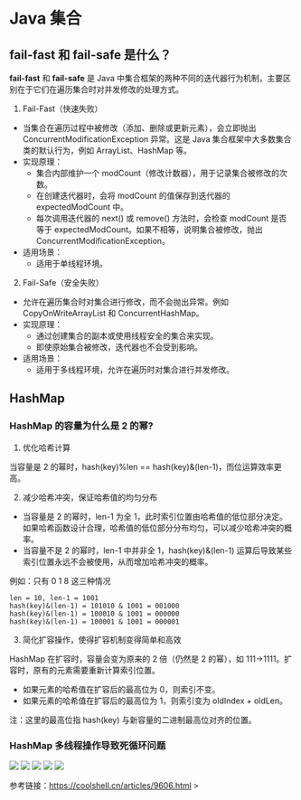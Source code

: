 # Java 集合

## fail-fast 和 fail-safe 是什么？

**fail-fast** 和 **fail-safe** 是 Java 中集合框架的两种不同的迭代器行为机制，主要区别在于它们在遍历集合时对并发修改的处理方式。

1. Fail-Fast（快速失败）

- 当集合在遍历过程中被修改（添加、删除或更新元素），会立即抛出 ConcurrentModificationException 异常。这是 Java 集合框架中大多数集合类的默认行为，例如 ArrayList、HashMap 等。
- 实现原理：
  - 集合内部维护一个 modCount（修改计数器），用于记录集合被修改的次数。
  - 在创建迭代器时，会将 modCount 的值保存到迭代器的 expectedModCount 中。
  - 每次调用迭代器的 next() 或 remove() 方法时，会检查 modCount 是否等于 expectedModCount。如果不相等，说明集合被修改，抛出 ConcurrentModificationException。
- 适用场景：
  - 适用于单线程环境。

2. Fail-Safe（安全失败）

- 允许在遍历集合时对集合进行修改，而不会抛出异常。例如 CopyOnWriteArrayList 和 ConcurrentHashMap。
- 实现原理：
  - 通过创建集合的副本或使用线程安全的集合来实现。
  - 即使原始集合被修改，迭代器也不会受到影响。
- 适用场景：
  - 适用于多线程环境，允许在遍历时对集合进行并发修改。

## HashMap

### HashMap 的容量为什么是 2 的幂?

1. 优化哈希计算

当容量是 2 的幂时，hash(key)%len == hash(key)&(len-1)，而位运算效率更高。

2. 减少哈希冲突，保证哈希值的均匀分布

- 当容量是 2 的幂时，len-1 为全 1，此时索引位置由哈希值的低位部分决定。如果哈希函数设计合理，哈希值的低位部分分布均匀，可以减少哈希冲突的概率。
- 当容量不是 2 的幂时，len-1 中并非全 1，hash(key)&(len-1) 运算后导致某些索引位置永远不会被使用，从而增加哈希冲突的概率。

例如：只有 0 1 8 这三种情况

```
len = 10, len-1 = 1001
hash(key)&(len-1) = 101010 & 1001 = 001000
hash(key)&(len-1) = 100010 & 1001 = 000000
hash(key)&(len-1) = 100001 & 1001 = 000001
```

3. 简化扩容操作，使得扩容机制变得简单和高效

HashMap 在扩容时，容量会变为原来的 2 倍（仍然是 2 的幂），如 111->1111。扩容时，原有的元素需要重新计算索引位置。

- 如果元素的哈希值在扩容后的最高位为 0，则索引不变。
- 如果元素的哈希值在扩容后的最高位为 1，则索引变为 oldIndex + oldLen。

注：这里的最高位指 hash(key) 与新容量的二进制最高位对齐的位置。

### HashMap 多线程操作导致死循环问题

<img src="https://s3.bmp.ovh/imgs/2025/02/13/e1ef59268506e107.jpg" id="self-image"/>
<img src="https://s3.bmp.ovh/imgs/2025/02/13/d8362e522f677fca.jpg" id="self-image"/>
<img src="https://s3.bmp.ovh/imgs/2025/02/13/18d5bee11c08c291.jpg" id="self-image"/>
<img src="https://s3.bmp.ovh/imgs/2025/02/13/11710c9ec76d1151.jpg" id="self-image"/>
<img src="https://s3.bmp.ovh/imgs/2025/02/13/eed2bef699dea9b3.jpg" id="self-image"/>

参考链接：https://coolshell.cn/articles/9606.html >
